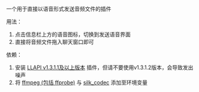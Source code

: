 一个用于直接以语音形式发送音频文件的插件

用法：
1. 点击信息栏上方的语音图标，切换到发送语音界面
2. 直接将音频文件拖入聊天窗口即可

依赖：
1. 安装 [LLAPI v1.3.1.1及以上版本](https://github.com/Night-stars-1/LiteLoaderQQNT-Plugin-LLAPI) 插件，但请不要使用v1.3.1.2版本，会导致发出噪声
2. 将 [ffmpeg (包括 ffprobe)](https://ffmpeg.org) 与 [silk_codec](https://github.com/KasukuSakura/silk-codec) 添加至环境变量
